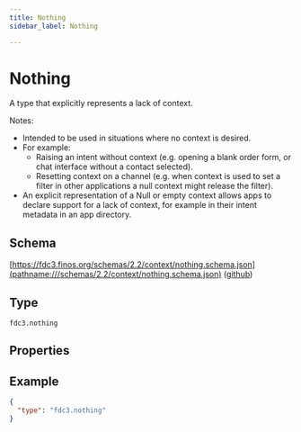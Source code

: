 ```yaml
---
title: Nothing
sidebar_label: Nothing

---
```


# Nothing

A type that explicitly represents a lack of context.

Notes:

- Intended to be used in situations where no context is desired.
- For example:
  - Raising an intent without context (e.g. opening a blank order form, or chat interface without a contact selected).
  - Resetting context on a channel (e.g. when context is used to set a filter in other applications a null context might release the filter).
- An explicit representation of a Null or empty context allows apps to declare support for a lack of context, for example in their intent metadata in an app directory.

## Schema

[https://fdc3.finos.org/schemas/2.2/context/nothing.schema.json](pathname:///schemas/2.2/context/nothing.schema.json) ([github](https://github.com/finos/FDC3/tree/main/packages/fdc3-context/schemas/context/nothing.schema.json))

## Type

`fdc3.nothing`

## Properties

## Example

```json
{
  "type": "fdc3.nothing"
}
```

